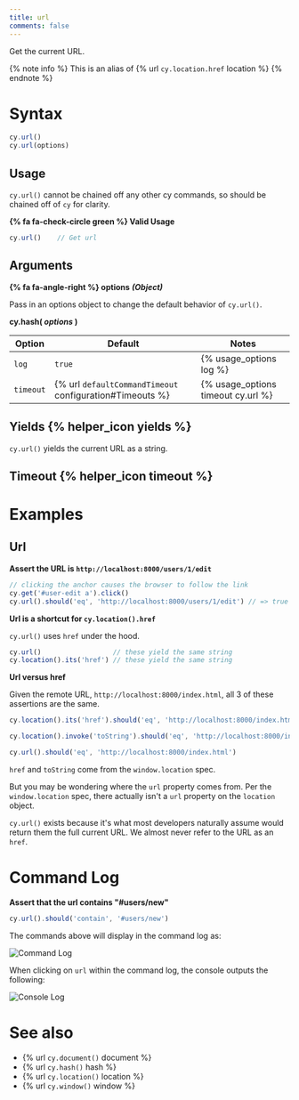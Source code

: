 ```yaml
---
title: url
comments: false
---
```


Get the current URL.

{% note info %}
This is an alias of {% url `cy.location.href` location %}
{% endnote %}

# Syntax

```javascript
cy.url()
cy.url(options)
```

## Usage

`cy.url()` cannot be chained off any other cy commands, so should be chained off of `cy` for clarity.

**{% fa fa-check-circle green %} Valid Usage**

```javascript
cy.url()    // Get url
```

## Arguments

**{% fa fa-angle-right %} options** ***(Object)***

Pass in an options object to change the default behavior of `cy.url()`.

**cy.hash( *options* )**

Option | Default | Notes
--- | --- | ---
`log` | `true` | {% usage_options log %}
`timeout` | {% url `defaultCommandTimeout` configuration#Timeouts %} | {% usage_options timeout cy.url %}

## Yields {% helper_icon yields %}

`cy.url()` yields the current URL as a string.

## Timeout {% helper_icon timeout %}

# Examples

## Url

**Assert the URL is `http://localhost:8000/users/1/edit`**

```javascript
// clicking the anchor causes the browser to follow the link
cy.get('#user-edit a').click()
cy.url().should('eq', 'http://localhost:8000/users/1/edit') // => true
```

**Url is a shortcut for `cy.location().href`**

`cy.url()` uses `href` under the hood.

```javascript
cy.url()                  // these yield the same string
cy.location().its('href') // these yield the same string
```

**Url versus href**

Given the remote URL, `http://localhost:8000/index.html`, all 3 of these assertions are the same.

```javascript
cy.location().its('href').should('eq', 'http://localhost:8000/index.html')

cy.location().invoke('toString').should('eq', 'http://localhost:8000/index.html')

cy.url().should('eq', 'http://localhost:8000/index.html')
```

`href` and `toString` come from the `window.location` spec.

But you may be wondering where the `url` property comes from.  Per the `window.location` spec, there actually isn't a `url` property on the `location` object.

`cy.url()` exists because it's what most developers naturally assume would return them the full current URL.  We almost never refer to the URL as an `href`.

# Command Log

**Assert that the url contains "#users/new"**

```javascript
cy.url().should('contain', '#users/new')
```

The commands above will display in the command log as:

![Command Log](/img/api/url/test-url-of-website-or-web-application.png)

When clicking on `url` within the command log, the console outputs the following:

![Console Log](/img/api/url/console-log-of-browser-url-string.png)

# See also

- {% url `cy.document()` document %}
- {% url `cy.hash()` hash %}
- {% url `cy.location()` location %}
- {% url `cy.window()` window %}
